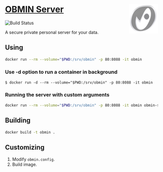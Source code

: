 # [OBMIN Server](https://obmin.github.io) [<img alt="OBMIN" src="obmin.svg" align="right"  style="margin:0">](https://github.com/konkor/obmin)

![Build Status](https://travis-ci.com/konkor/obmin-docker.svg?branch=master)

A secure private personal server for your data.

## Using
```sh
docker run --rm --volume="$PWD:/srv/obmin" -p 80:8088 -it obmin
```
### Use **-d** option to run a container in background

```console
$ docker run -d --rm --volume="$PWD:/srv/obmin" -p 80:8088 -it obmin
```
### Running the server with custom arguments
```sh
docker run --rm --volume="$PWD:/srv/obmin" -p 80:8088 -it obmin obmin-server --config /etc/obmin.config
```

## Building
```sh
docker build -t obmin .
```

## Customizing
1. Modify `obmin.config`.
2. Build image.
